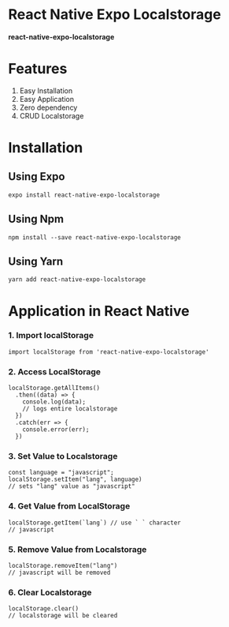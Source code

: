 # React Native Expo Localstorage

#### react-native-expo-localstorage

# Features

1. Easy Installation
2. Easy Application
3. Zero dependency
4. CRUD Localstorage

# Installation

## Using Expo

    expo install react-native-expo-localstorage

## Using Npm

    npm install --save react-native-expo-localstorage

## Using Yarn

    yarn add react-native-expo-localstorage

# Application in React Native

### 1. Import localStorage

    import localStorage from 'react-native-expo-localstorage'

### 2. Access LocalStorage

    localStorage.getAllItems()
      .then((data) => {
        console.log(data);
        // logs entire localstorage
      })
      .catch(err => {
        console.error(err);
      })

### 3. Set Value to Localstorage

    const language = "javascript";
    localStorage.setItem("lang", language)
    // sets "lang" value as "javascript"

### 4. Get Value from LocalStorage

    localStorage.getItem(`lang`) // use ` ` character
    // javascript

### 5. Remove Value from Localstorage

    localStorage.removeItem("lang")
    // javascript will be removed

### 6. Clear Localstorage

    localStorage.clear()
    // localstorage will be cleared
